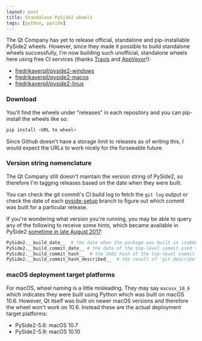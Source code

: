 ```yaml
---
layout: post
title: Standalone PySide2 wheels
tags: [python, pyside]
---
```


The Qt Company has yet to release official, standalone and pip-installable PySide2 wheels. However, since they made it possible to build standalone wheels successfully, I'm now building such unofficial, standalone wheels here using free CI services (thanks [Travis](https://travis-ci.org/) and [AppVeyor](https://www.appveyor.com/)!):


- [fredrikaverpil/pyside2-windows](https://github.com/fredrikaverpil/pyside2-windows)
- [fredrikaverpil/pyside2-macos](https://github.com/fredrikaverpil/pyside2-macos)
- [fredrikaverpil/pyside2-linux](https://github.com/fredrikaverpil/pyside2-linux)

<!--more-->

### Download

You'll find the wheels under "releases" in each repository and you can pip-install the wheels like so:

```bash
pip install <URL to wheel>
```

Since Github doesn't have a storage limit to releases as of writing this, I would expect the URLs to work nicely for the forseeable future.


### Version string nomenclature

The Qt Company still doesn't maintain the version string of PySide2, so therefore I'm tagging releases based on the date when they were built.

You can check the git commit's CI build log to fetch the `git log` output or check the date of each [pyside-setup](http://code.qt.io/cgit/pyside/pyside-setup.git/) branch to figure out which commit was built for a particular release.

If you're wondering what version you're running, you may be able to query any of the following to receive some hints, which became available in PySide2 [sometime in late August 2017](https://codereview.qt-project.org/#/c/202199/):

```python
PySide2.__build_date__  # the date when the package was built in iso8601 format
PySide2.__build_commit_date__ # the date of the top-level commit used to build the package
PySide2.__build_commit_hash__  # the SHA1 hash of the top-level commit
PySide2.__build_commit_hash_described__  # the result of 'git describe commmit'
```

### macOS deployment target platforms

For macOS, wheel naming is a little misleading. They may say `macosx_10_6` which indicates they were built using Python which was built on macOS 10.6. However, Qt itself was built on newer macOS versions and therefore the wheel won't work on 10.6. Instead these are the actual deployment target platforms:

- PySide2-5.6: macOS 10.7
- PySide2-5.9: macOS 10.10
